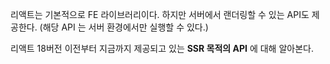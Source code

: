 리액트는 기본적으로 FE 라이브러리이다. 하지만 서버에서 랜더링할 수 있는 API도 제공한다. (해당 API 는 서버 환경에서만 실행할 수 있다.)

리액트 18버전 이전부터 지금까지 제공되고 있는 **SSR 목적의 API** 에 대해 알아본다.

